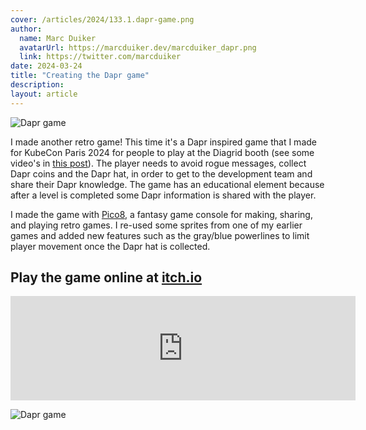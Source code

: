 ```yaml
---
cover: /articles/2024/133.1.dapr-game.png
author:
  name: Marc Duiker
  avatarUrl: https://marcduiker.dev/marcduiker_dapr.png
  link: https://twitter.com/marcduiker
date: 2024-03-24
title: "Creating the Dapr game"
description:
layout: article
---
```


![Dapr game](/articles/2024/133.2.dapr-game.gif)

I made another retro game! This time it's a Dapr inspired game that I made for KubeCon Paris 2024 for people to play at the Diagrid booth (see some video's in [this post](./132.kubecon-paris-2024.md)). The player needs to avoid rogue messages, collect Dapr coins and the Dapr hat, in order to get to the development team and share their Dapr knowledge. The game has an educational element because after a level is completed some Dapr information is shared with the player.

I made the game with [Pico8](https://www.lexaloffle.com/pico-8.php), a fantasy game console for making, sharing, and playing retro games. I re-used some sprites from one of my earlier games and added new features such as the gray/blue powerlines to limit player movement once the Dapr hat is collected.

## Play the game online at [itch.io](https://marcduiker.itch.io/dapr-game)

<iframe frameborder="0" src="https://itch.io/embed/2163754" width="552" height="167"><a href="https://marcduiker.itch.io/dapr-game">The Dapr Game by marcduiker</a></iframe>

![Dapr game](/articles/2024/133.3.pico8-dapr-cart.png)


